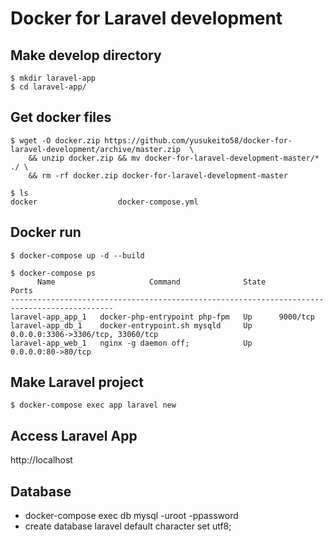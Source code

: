 # Docker for Laravel development

## Make develop directory

```
$ mkdir laravel-app
$ cd laravel-app/
```

## Get docker files

```
$ wget -O docker.zip https://github.com/yusukeito58/docker-for-laravel-development/archive/master.zip  \
    && unzip docker.zip && mv docker-for-laravel-development-master/* ./ \
    && rm -rf docker.zip docker-for-laravel-development-master

$ ls 
docker                  docker-compose.yml
```

## Docker run

```
$ docker-compose up -d --build

$ docker-compose ps
      Name                     Command              State                 Ports
---------------------------------------------------------------------------------------------
laravel-app_app_1   docker-php-entrypoint php-fpm   Up      9000/tcp
laravel-app_db_1    docker-entrypoint.sh mysqld     Up      0.0.0.0:3306->3306/tcp, 33060/tcp
laravel-app_web_1   nginx -g daemon off;            Up      0.0.0.0:80->80/tcp
```

## Make Laravel project

```
$ docker-compose exec app laravel new
```

## Access Laravel App

http://localhost


## Database
+ docker-compose exec db mysql -uroot -ppassword
+ create database laravel default character set utf8;
